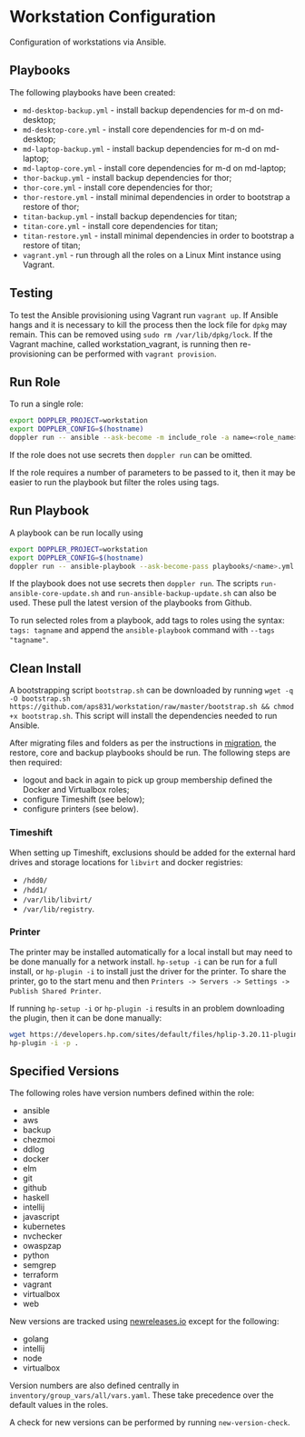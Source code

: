 # Workstation Configuration

Configuration of workstations via Ansible.

## Playbooks

The following playbooks have been created:

-   `md-desktop-backup.yml` - install backup dependencies for m-d on md-desktop;
-   `md-desktop-core.yml` - install core dependencies for m-d on md-desktop;
-   `md-laptop-backup.yml` - install backup dependencies for m-d on md-laptop;
-   `md-laptop-core.yml` - install core dependencies for m-d on md-laptop;
-   `thor-backup.yml` - install backup dependencies for thor;
-   `thor-core.yml` - install core dependencies for thor;
-   `thor-restore.yml` - install minimal dependencies in order to bootstrap a restore of thor;
-   `titan-backup.yml` - install backup dependencies for titan;
-   `titan-core.yml` - install core dependencies for titan;
-   `titan-restore.yml` - install minimal dependencies in order to bootstrap a restore of titan;
-   `vagrant.yml` - run through all the roles on a Linux Mint instance using Vagrant.

## Testing

To test the Ansible provisioning using Vagrant run `vagrant up`. If Ansible hangs and it is necessary to kill the process then the lock file for `dpkg` may remain. This can be removed using `sudo rm /var/lib/dpkg/lock`. If the Vagrant machine, called workstation_vagrant, is running then re-provisioning can be performed with `vagrant provision`.

## Run Role

To run a single role:

```bash
export DOPPLER_PROJECT=workstation
export DOPPLER_CONFIG=$(hostname)
doppler run -- ansible --ask-become -m include_role -a name=<role_name> --extra-vars "<variable_name1>=<variable_value1> <variable_name2>=<variable_value2>" <host_name>
```

If the role does not use secrets then `doppler run` can be omitted.

If the role requires a number of parameters to be passed to it, then it may be easier to run the playbook but filter the roles using tags.

## Run Playbook

A playbook can be run locally using

```bash
export DOPPLER_PROJECT=workstation
export DOPPLER_CONFIG=$(hostname)
doppler run -- ansible-playbook --ask-become-pass playbooks/<name>.yml
```

If the playbook does not use secrets then `doppler run`. The scripts `run-ansible-core-update.sh` and `run-ansible-backup-update.sh` can also be used. These pull the latest version of the playbooks from Github.

To run selected roles from a playbook, add tags to roles using the syntax: `tags: tagname` and append the `ansible-playbook` command with `--tags "tagname"`.

## Clean Install

A bootstrapping script `bootstrap.sh` can be downloaded by running `wget -q -O bootstrap.sh https://github.com/aps831/workstation/raw/master/bootstrap.sh && chmod +x bootstrap.sh`. This script will install the dependencies needed to run Ansible.

After migrating files and folders as per the instructions in [migration](MIGRATION.md), the restore, core and backup playbooks should be run. The following steps are then required:

-   logout and back in again to pick up group membership defined the Docker and Virtualbox roles;
-   configure Timeshift (see below);
-   configure printers (see below).

### Timeshift

When setting up Timeshift, exclusions should be added for the external hard drives and storage locations for `libvirt` and docker registries:

-   `/hdd0/`
-   `/hdd1/`
-   `/var/lib/libvirt/`
-   `/var/lib/registry`.

### Printer

The printer may be installed automatically for a local install but may need to be done manually for a network install. `hp-setup -i` can be run for a full install, or `hp-plugin -i` to install just the driver for the printer. To share the printer, go to the start menu and then `Printers -> Servers -> Settings -> Publish Shared Printer`.

If running `hp-setup -i` or `hp-plugin -i` results in an problem downloading the plugin, then it can be done manually:

```bash
wget https://developers.hp.com/sites/default/files/hplip-3.20.11-plugin.run
hp-plugin -i -p .
```

## Specified Versions

The following roles have version numbers defined within the role:

-   ansible
-   aws
-   backup
-   chezmoi
-   ddlog
-   docker
-   elm
-   git
-   github
-   haskell
-   intellij
-   javascript
-   kubernetes
-   nvchecker
-   owaspzap
-   python
-   semgrep
-   terraform
-   vagrant
-   virtualbox
-   web

New versions are tracked using [newreleases.io](https://newreleases.io/) except for the following:

-   golang
-   intellij
-   node
-   virtualbox

Version numbers are also defined centrally in `inventory/group_vars/all/vars.yaml`. These take precedence over the default values in the roles.

A check for new versions can be performed by running `new-version-check`.
